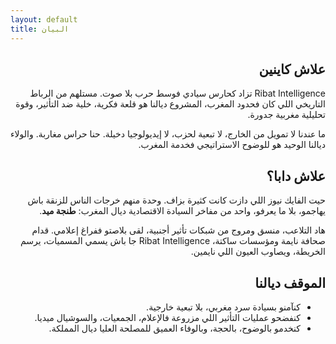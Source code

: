 ```yaml
---
layout: default
title: البيان
---
```


<section class="section" dir="rtl">
  <h2>علاش كاينين</h2>
  <p>Ribat Intelligence تزاد كحارس سيادي فوسط حرب بلا صوت. مستلهم من الرباط التاريخي اللي كان فحدود المغرب، المشروع ديالنا هو قلعة فكرية، خلية ضد التأثير، وقوة تحليلية مغربية جدورة.</p>
  <p>ما عندنا لا تمويل من الخارج، لا تبعية لحزب، لا إيديولوجيا دخيلة. حنا حراس مغاربة. والولاء ديالنا الوحيد هو للوضوح الاستراتيجي فخدمة المغرب.</p>
</section>

<section class="section" dir="rtl">
  <h2>علاش دابا؟</h2>
  <p>حيت الفايك نيوز اللي دازت كانت كثيرة بزاف. وحدة منهم خرجات الناس للزنقة باش يهاجمو، بلا ما يعرفو، واحد من مفاخر السيادة الاقتصادية ديال المغرب: <strong>طنجة ميد</strong>.</p>
  <p>هاد التلاعب، منسق ومروج من شبكات تأثير أجنبية، لقى بلاصتو ففراغ إعلامي. قدام صحافة نايمة ومؤسسات ساكتة، Ribat Intelligence جا باش يسمي المسميات، يرسم الخريطة، ويصاوب العيون اللي نايمين.</p>
</section>

<section class="section" dir="rtl">
  <h2>الموقف ديالنا</h2>
  <ul>
    <li>كنآمنو بسيادة سرد مغربي، بلا تبعية خارجية.</li>
    <li>كنفضحو عمليات التأثير اللي مزروعة فالإعلام، الجمعيات، والسوشيال ميديا.</li>
    <li>كنخدمو بالوضوح، بالحجة، وبالوفاء العميق للمصلحة العليا ديال المملكة.</li>
  </ul>
</section>
